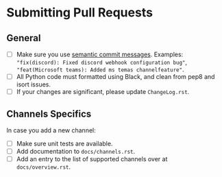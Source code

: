 # Submitting Pull Requests

## General

 - [ ] Make sure you use [semantic commit messages](https://dev.to/hornet_daemon/git-commit-patterns-5dm7).
       Examples: `"fix(discord): Fixed discord webhook configuration bug"`, `"feat(Microsoft teams): Added ms temas channelfeature"`.
 - [ ] All Python code must formatted using Black, and clean from pep8 and isort issues.
 - [ ] If your changes are significant, please update `ChangeLog.rst`.

 ## Channels Specifics

In case you add a new channel:

- [ ] Make sure unit tests are available.
- [ ] Add documentation to `docs/channels.rst`.
-  [ ] Add an entry to the list of supported channels over at `docs/overview.rst`.